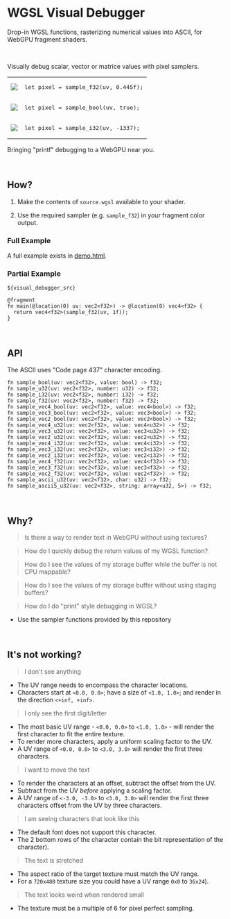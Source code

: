# WGSL Visual Debugger

Drop-in WGSL functions, rasterizing numerical values into ASCII, for WebGPU fragment shaders.

</br>

Visually debug scalar, vector or matrice values with pixel samplers.

<table>
  <tr>
    <td><img src="https://github.com/user-attachments/assets/7cc6d7ad-d286-4e9a-b8cd-6275a6cd339e"/></td>
    <td><pre>let pixel = sample_f32(uv, 0.445f);</pre></td>
  </tr>
  <tr>
    <td><img src="https://github.com/user-attachments/assets/8a28ed2d-1349-4254-b7f5-0d5df30150dd"/></td>
    <td><pre>let pixel = sample_bool(uv, true);</pre></td>
  </tr>
  <tr>
    <td><img src="https://github.com/user-attachments/assets/76b0f495-43b4-4a6b-9f5e-da2c7c36c952"/></td>
    <td><pre>let pixel = sample_i32(uv, -1337);</pre></td>
  </tr>
</table>

Bringing "printf" debugging to a WebGPU near you.

<br/>

## How?

1) Make the contents of `source.wgsl` available to your shader.

2) Use the required sampler (e.g. `sample_f32`) in your fragment color output.

### Full Example

A full example exists in [demo.html](demo.html).

### Partial Example

```wgsl
${visual_debugger_src}

@fragment
fn main(@location(0) uv: vec2<f32>) -> @location(0) vec4<f32> {
  return vec4<f32>(sample_f32(uv, 1f));
}
```

<br/>

## API

The ASCII uses "Code page 437" character encoding.

```wgsl
fn sample_bool(uv: vec2<f32>, value: bool) -> f32;
fn sample_u32(uv: vec2<f32>, number: u32) -> f32;
fn sample_i32(uv: vec2<f32>, number: i32) -> f32;
fn sample_f32(uv: vec2<f32>, number: f32) -> f32;
fn sample_vec4_bool(uv: vec2<f32>, value: vec4<bool>) -> f32;
fn sample_vec3_bool(uv: vec2<f32>, value: vec3<bool>) -> f32;
fn sample_vec2_bool(uv: vec2<f32>, value: vec2<bool>) -> f32;
fn sample_vec4_u32(uv: vec2<f32>, value: vec4<u32>) -> f32;
fn sample_vec3_u32(uv: vec2<f32>, value: vec3<u32>) -> f32;
fn sample_vec2_u32(uv: vec2<f32>, value: vec2<u32>) -> f32;
fn sample_vec4_i32(uv: vec2<f32>, value: vec4<i32>) -> f32;
fn sample_vec3_i32(uv: vec2<f32>, value: vec3<i32>) -> f32;
fn sample_vec2_i32(uv: vec2<f32>, value: vec2<i32>) -> f32;
fn sample_vec4_f32(uv: vec2<f32>, value: vec4<f32>) -> f32;
fn sample_vec3_f32(uv: vec2<f32>, value: vec3<f32>) -> f32;
fn sample_vec2_f32(uv: vec2<f32>, value: vec2<f32>) -> f32;
fn sample_ascii_u32(uv: vec2<f32>, char: u32) -> f32;
fn sample_ascii5_u32(uv: vec2<f32>, string: array<u32, 5>) -> f32;
```

<br/>

## Why?

> Is there a way to render text in WebGPU without using textures?

> How do I quickly debug the return values of my WGSL function?

> How do I see the values of my storage buffer while the buffer is not CPU mappable?

> How do I see the values of my storage buffer without using staging buffers?

> How do I do "print" style debugging in WGSL?

- Use the sampler functions provided by this repository

<br/>

## It's not working?

> I don't see anything

- The UV range needs to encompass the character locations.
- Characters start at `<0.0, 0.0>`; have a size of `<1.0, 1.0>`; and render in the direction `<+inf, +inf>`.

> I only see the first digit/letter

- The most basic UV range - `<0.0, 0.0>` to `<1.0, 1.0>` - will render the first character to fit the entire texture.
- To render more characters, apply a uniform scaling factor to the UV.
- A UV range of `<0.0, 0.0>` to `<3.0, 3.0>` will render the first three characters.

> I want to move the text

- To render the characters at an offset, subtract the offset from the UV.
- Subtract from the UV _before_ applying a scaling factor.
- A UV range of `<-3.0, -3.0>` to `<3.0, 3.0>` will render the first three characters offset from the UV by three characters.

> I am seeing characters that look like this

- The default font does not support this character.
- The 2 bottom rows of the character contain the bit representation of the character).

> The text is stretched

- The aspect ratio of the target texture must match the UV range.
- For a `720x480` texture size you could have a UV range `0x0` to `36x24`).

> The text looks weird when rendered small

- The texture must be a multiple of 6 for pixel perfect sampling.
